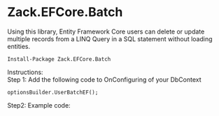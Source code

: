 # Zack.EFCore.Batch
 Using this library, Entity Framework Core users can delete or update multiple records from a LINQ Query in a SQL statement without loading entities.
 ```
 Install-Package Zack.EFCore.Batch
 ```
 Instructions:  
 Step 1:
 Add the following code to OnConfiguring of your DbContext
  ```
 optionsBuilder.UserBatchEF();
  ```
Step2:
 Example code:
  ```
 
  ```

